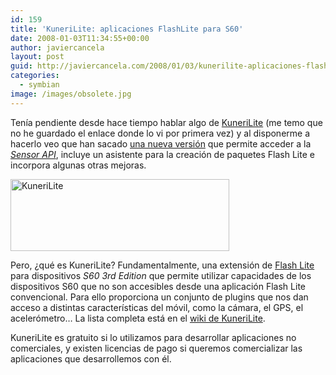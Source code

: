 ```yaml
---
id: 159
title: 'KuneriLite: aplicaciones FlashLite para S60'
date: 2008-01-03T11:34:55+00:00
author: javiercancela
layout: post
guid: http://javiercancela.com/2008/01/03/kunerilite-aplicaciones-flashlite-para-s60/
categories:
  - symbian
image: /images/obsolete.jpg
---
```

Tenía pendiente desde hace tiempo hablar algo de [KuneriLite](http://www.kunerilite.net/ "Go beyond! - Home") (me temo que no he guardado el enlace donde lo vi por primera vez) y al disponerme a hacerlo veo que han sacado [una nueva versión](http://wiki.kunerilite.net/index.php?title=KuneriLite_0.9.4 "KunerLite 0.9.4") que permite acceder a la [_Sensor API_](http://javiercancela.com/2007/11/17/un-vistazo-a-las-apis-de-acelerometros-como-el-del-n95/ "Un vistazo a las APIs de acelerómetros (como el del N95)"), incluye un asistente para la creación de paquetes Flash Lite e incorpora algunas otras mejoras.

<img src="http://farm3.static.flickr.com/2122/2162239758_fcbdd8899d_o.png" alt="KuneriLite" height="115" width="350" />

Pero, ¿qué es KuneriLite? Fundamentalmente, una extensión de [Flash Lite](http://es.wikipedia.org/wiki/Macromedia_Flash_Lite "Adobe Flash Lite") para dispositivos _S60 3rd Edition_ que permite utilizar capacidades de los dispositivos S60 que no son accesibles desde una aplicación Flash Lite convencional. Para ello proporciona un conjunto de plugins que nos dan acceso a distintas características del móvil, como la cámara, el GPS, el acelerómetro&#8230; La lista completa está en el [wiki de KuneriLite](http://wiki.kunerilite.net/index.php?title=KuneriLite_Plug-ins "KuneriLite Plug-ins").

KuneriLite es gratuito si lo utilizamos para desarrollar aplicaciones no comerciales, y existen licencias de pago si queremos comercializar las aplicaciones que desarrollemos con él.